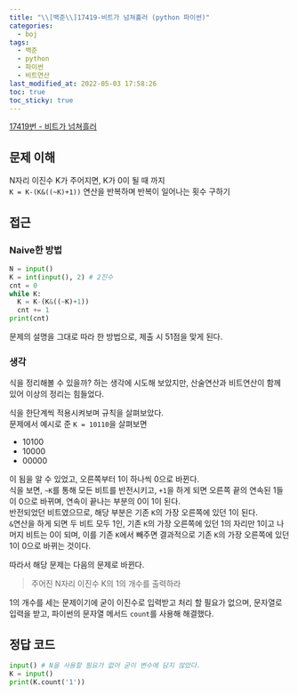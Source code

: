 ```yaml
---
title: "\\[백준\\]17419-비트가 넘쳐흘러 (python 파이썬)"
categories:
  - boj
tags:
  - 백준
  - python
  - 파이썬
  - 비트연산
last_modified_at: 2022-05-03 17:58:26
toc: true
toc_sticky: true
---
```


[17419번 - 비트가 넘쳐흘러](https://www.acmicpc.net/problem/17419)

## 문제 이해

N자리 이진수 K가 주어지면, K가 0이 될 때 까지\
`K = K-(K&((~K)+1))` 연산을 반복하며 반복이 일어나는 횟수 구하기

## 접근

### Naive한 방법

```python
N = input()
K = int(input(), 2) # 2진수
cnt = 0
while K:
  K = K-(K&((~K)+1))
  cnt += 1
print(cnt)
```

문제의 설명을 그대로 따라 한 방법으로, 제출 시 51점을 맞게 된다.

### 생각

식을 정리해볼 수 있을까? 하는 생각에 시도해 보았지만, 산술연산과 비트연산이 함께 있어 이상의 정리는 힘들었다.

식을 한단계씩 적용시켜보며 규칙을 살펴보았다. \
문제에서 예시로 준 `K = 10110`을 살펴보면

- 10100
- 10000
- 00000

이 됨을 알 수 있었고, 오른쪽부터 1이 하나씩 0으로 바뀐다. \
식을 보면, `~K`를 통해 모든 비트를 반전시키고, `+1`을 하게 되면 오른쪽 끝의 연속된 1들이 0으로 바뀌며, 연속이 끝나는 부분의 0이 1이 된다. \
반전되었던 비트였으므로, 해당 부분은 기존 `K`의 가장 오른쪽에 있던 1이 된다. \
`&`연산을 하게 되면 두 비트 모두 1인, 기존 `K`의 가장 오른쪽에 있던 1의 자리만 1이고 나머지 비트는 0이 되며, 이를 기존 `K`에서 빼주면 결과적으로 기존 `K`의 가장 오른쪽에 있던 1이 0으로 바뀌는 것이다.

따라서 해당 문제는 다음의 문제로 바뀐다.

> 주어진 N자리 이진수 K의 1의 개수를 출력하라

1의 개수를 세는 문제이기에 굳이 이진수로 입력받고 처리 할 필요가 없으며, 문자열로 입력을 받고, 파이썬의 문자열 메서드 `count`를 사용해 해결했다.

## 정답 코드

```python
input() # N을 사용할 필요가 없어 굳이 변수에 담지 않았다.
K = input()
print(K.count('1'))
```
